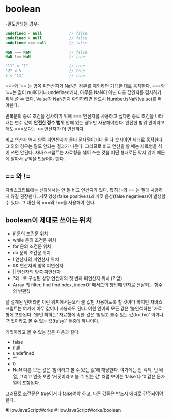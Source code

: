 # boolean
-말도안되는 경우-
```js
undefined < null            // false
undefined > null            // false
undefined === null          // false

NaN === NaN                 // false
NaN !== NaN                 // true

"11" < "2"                  // true
"2" < 5                     // true
5 < "11"                    // true
```

===와 !== 는 양쪽 피연산자가 NaN인 경우를 제외하면 기대한 대로 동작한다. ===와 !==는 값이 null이거나 undefined거나, 아무튼 NaN이 아닌 다른 값인지를 검사하기 위해 쓸 수 있다. 
Value가 NaN인지 확인하려면 반드시 Number.isNaN(value)를 써야한다.

반복문의 종료 조건을 검사하기 위해 === 연산자를 사용하고 싶다면 종료 조건을 나타내는 변수 값이 **안전한 정수 범위** 안에 있는 경우만 사용해야한다.
안전한 볌위 안이라고 해도 ===보다는 >= 연산자가 더 안전하다.

비교 연산자 역시 양쪽 피연산자가 둘다 문자열이거나 둘 다 숫자이면 제대로 동작한다. 그 외의 경우는 말도 안되는 결과가 나온다. 그러므로 비교 연산을 할 때는 자료형을 섞어 쓰면 안된다. 자바스크립트는 자료형을 섞어 쓰는 것을 어떤 형태로든 막지 않기 때문에 알아서 규칙을 만들어야 한다.

## == 와 !=
자바스크립트에는 신뢰해서는 안 될 비교 연산자가 있다. 특히 !=와 == 는 절대 사용하지 않길 권장한다. 거짓 양성(false positives)과 거짓 음성(false negatives)이 발생할 수 있다. 그 대신 꼭 ===와 !==를 사용해야 한다.

## boolean이 제대로 쓰이는 위치
* if 문의 조건문 위치
* while 문의 조건문 위치
* for 문의 조건문 위치
* do 문의 조건문 위치
* ! 연산자의 피연산자 위치
* && 연산자의 양쪽 피연산자
* || 연산자의 양쪽 피연산자
* ?와 : 로 구성된 삼항 연산자의 첫 번째 피연산자 위치 (? 앞)
* Array 의 filter, find findIndex, indexOf 메서드의 첫번째 인자로 전달되는 함수의 반환값

잘 설계된 언어라면 이런 위치에서는오직 불 값만 사용하도록 할 것이다 하지만 자바스크립트는 여기에 아무 값이나 사용하도 된다. 이런 언어의 모든 값은 ‘불인척하는’ 자료형에 포한된다. ‘불인 척하는’ 자료형에 속한 값은 ‘참일고 볼수 있는 값(truthy)’ 이거나 ‘거짓이라고 볼 수 있는 값(falsy)’ 둘중에 하나이다. 

거짓이라고 볼 수 있는 값은 다음과 같다.
* false
* null
* undefined
* “”
* 0
* NaN
다른 모든 값은 ‘참이라고 볼 수 있는 값’에 해당한다. 여기에는 빈 객체, 빈 배열, 그리고 언뜻 보면 ‘거짓이라고 볼 수 잇는 값’ 처럼 보이는 ‘false’나 ‘0’같은 문자열이 포함된다.

그러므로 조건문은 true이거나 false여야 하고, 다른 값들은 반드시 에러로 간주되어야 한다.

#HowJavaScriptWorks
#HowJavaScriptWorks/boolean